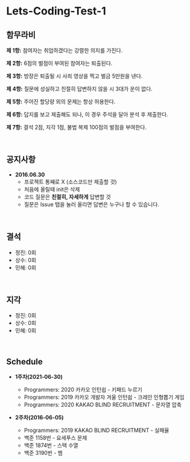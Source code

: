 # Lets-Coding-Test-1

## **함무라비**

**제 1항:** 참여자는 취업하겠다는 강렬한 의지를 가진다.

**제 2항:** 6점의 벌점이 부여된 참여자는 퇴출된다.

**제 3항:** 방장은 퇴출될 시 사죄 영상을 찍고 벌금 5만원을 낸다.

**제 4항:** 질문에 성실하고 친절히 답변하지 않을 시 3대가 운이 없다.

**제 5항:** 주어진 할당량 외의 문제는 항상 허용한다.

**제 6항:** 답지를 보고 제출해도 되나, 이 경우 주석을 달아 분석 후 제출한다.

**제 7항:** 결석 2점, 지각 1점, 불법 복제 100점의 벌점을 부여한다.

<br/>

## **공지사항**

- **2016.06.30**
  - 프로젝트 통째로 X (소스코드만 제출할 것)
  - 처음에 올릴때 init은 삭제
  - 코드 질문은 **친절히, 자세하게** 답변할 것
  - 질문은 Issue 탭을 눌러 올리면 답변은 누구나 할 수 있습니다.

<br/>

## **결석**

- 정진: 0회
- 상수: 0회
- 민혜: 0회

<br/>

## **지각**

- 정진: 0회
- 상수: 0회
- 민혜: 0회

<br/>

## **Schedule**

- **1주차(2021-06-30)**
  - Programmers: 2020 카카오 인턴쉽 - 키패드 누르기
  - Programmers: 2019 카카오 개발자 겨울 인턴쉽 - 크레인 인형뽑기 게임
  - Programmers: 2020 KAKAO BLIND RECRUITMENT - 문자열 압축

- **2주차(2016-06-05)**
  - Programmers: 2019 KAKAO BLIND RECRUITMENT - 실패율
  - 백준 1158번 - 요세푸스 문제
  - 백준 1874번 - 스택 수열
  - 백준 3190번 - 뱀